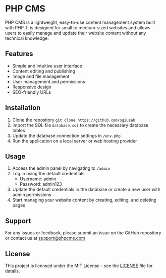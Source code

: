 # PHP CMS

PHP CMS is a lightweight, easy-to-use content management system built with PHP. It is designed for small to medium-sized websites and allows users to easily manage and update their website content without any technical knowledge.

## Features
- Simple and intuitive user interface
- Content editing and publishing
- Image and file management
- User management and permissions
- Responsive design
- SEO-friendly URLs

## Installation
1. Clone the repository `git clone https://github.com/ogiusek`
2. Import the SQL file `database.sql` to create the necessary database tables
3. Update the database connection settings in `/env.php`
4. Run the application on a local server or web hosting provider

## Usage
1. Access the admin panel by navigating to `/admin`
2. Log in using the default credentials:
   - Username: admin
   - Password: admin123
3. Update the default credentials in the database or create a new user with admin permissions
4. Start managing your website content by creating, editing, and deleting pages

## Support
For any issues or feedback, please submit an issue on the GitHub repository or contact us at support@phpcms.com

## License
This project is licensed under the MIT License - see the [LICENSE](LICENSE) file for details.